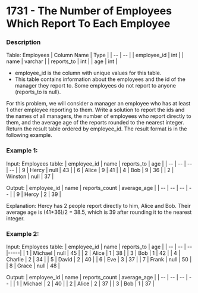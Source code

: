 # 1731 - The Number of Employees Which Report To Each Employee

### Description

Table: Employees
| Column Name | Type |
| -- | -- |
| employee_id | int |
| name | varchar |
| reports_to | int |
| age | int |

- employee_id is the column with unique values for this table.
- This table contains information about the employees and the id of the manager they report to. Some employees do not report to anyone (reports_to is null). 
 

For this problem, we will consider a manager an employee who has at least 1 other employee reporting to them.
Write a solution to report the ids and the names of all managers, the number of employees who report directly to them, and the average age of the reports rounded to the nearest integer.
Return the result table ordered by employee_id.
The result format is in the following example.


### Example 1:

Input: 
Employees table:
| employee_id | name | reports_to | age |
| -- | -- | -- | -- |
| 9 | Hercy | null | 43 |
| 6 | Alice | 9 | 41  |
| 4 | Bob | 9 | 36  |
| 2 | Winston | null | 37 |

Output: 
| employee_id | name | reports_count | average_age |
| -- | -- | -- | -- |
| 9 | Hercy | 2 | 39 |

Explanation: Hercy has 2 people report directly to him, Alice and Bob. Their average age is (41+36)/2 = 38.5, which is 39 after rounding it to the nearest integer.

### Example 2:

Input: 
Employees table:
| employee_id | name | reports_to | age |
| -- | -- | -- |-----|
| 1 | Michael | null | 45 |
| 2 | Alice | 1 | 38 |
| 3 | Bob | 1 | 42 |
| 4 | Charlie | 2 | 34 |
| 5 | David | 2 | 40  |
| 6 | Eve | 3 | 37 |
| 7 | Frank | null | 50 |
| 8 | Grace | null | 48 |

Output: 
| employee_id | name | reports_count | average_age |
| -- | -- | -- | -- |
| 1 | Michael | 2 | 40 |
| 2 | Alice | 2 | 37 |
| 3 | Bob | 1 | 37 |